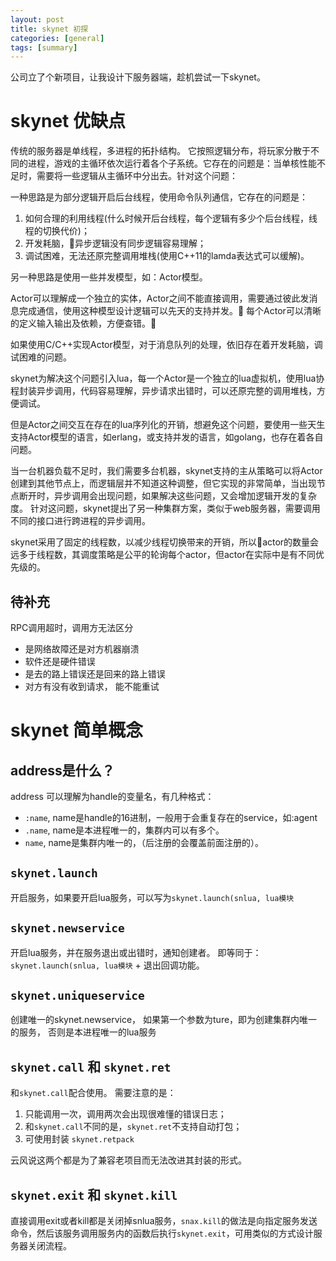 ```yaml
---
layout: post
title: skynet 初探
categories: [general]
tags: [summary]
---
```


公司立了个新项目，让我设计下服务器端，趁机尝试一下skynet。

# skynet 优缺点

传统的服务器是单线程，多进程的拓扑结构。
它按照逻辑分布，将玩家分散于不同的进程，游戏的主循环依次运行着各个子系统。它存在的问题是：当单核性能不足时，需要将一些逻辑从主循环中分出去。针对这个问题：

一种思路是为部分逻辑开启后台线程，使用命令队列通信，它存在的问题是：

1. 如何合理的利用线程(什么时候开后台线程，每个逻辑有多少个后台线程，线程的切换代价)；
1. 开发耗脑，异步逻辑没有同步逻辑容易理解；
1. 调试困难，无法还原完整调用堆栈(使用C++11的lamda表达式可以缓解)。

另一种思路是使用一些并发模型，如：Actor模型。

Actor可以理解成一个独立的实体，Actor之间不能直接调用，需要通过彼此发消息完成通信，使用这种模型设计逻辑可以先天的支持并发。
每个Actor可以清晰的定义输入输出及依赖，方便查错。

如果使用C/C++实现Actor模型，对于消息队列的处理，依旧存在着开发耗脑，调试困难的问题。

skynet为解决这个问题引入lua，每一个Actor是一个独立的lua虚拟机，使用lua协程封装异步调用，代码容易理解，异步请求出错时，可以还原完整的调用堆栈，方便调试。

但是Actor之间交互在存在的lua序列化的开销，想避免这个问题，要使用一些天生支持Actor模型的语言，如erlang，或支持并发的语言，如golang，也存在着各自问题。

当一台机器负载不足时，我们需要多台机器，skynet支持的主从策略可以将Actor创建到其他节点上，而逻辑层并不知道这种调整，但它实现的非常简单，当出现节点断开时，异步调用会出现问题，如果解决这些问题，又会增加逻辑开发的复杂度。
针对这问题，skynet提出了另一种集群方案，类似于web服务器，需要调用不同的接口进行跨进程的异步调用。

skynet采用了固定的线程数，以减少线程切换带来的开销，所以actor的数量会远多于线程数，其调度策略是公平的轮询每个actor，但actor在实际中是有不同优先级的。

## 待补充
RPC调用超时，调用方无法区分
* 是网络故障还是对方机器崩溃
* 软件还是硬件错误
* 是去的路上错误还是回来的路上错误
* 对方有没有收到请求， 能不能重试


# skynet 简单概念

## address是什么？
address 可以理解为handle的变量名，有几种格式：

- `:name`, name是handle的16进制，一般用于会重复存在的service，如:agent
- `.name`, name是本进程唯一的，集群内可以有多个。
- `name`, name是集群内唯一的，（后注册的会覆盖前面注册的）。

## `skynet.launch`
开启服务，如果要开启lua服务，可以写为`skynet.launch(snlua, lua模块`

## `skynet.newservice`
开启lua服务，并在服务退出或出错时，通知创建者。
即等同于：`skynet.launch(snlua, lua模块` + 退出回调功能。

## `skynet.uniqueservice`
创建唯一的skynet.newservice， 如果第一个参数为ture，即为创建集群内唯一的服务，
否则是本进程唯一的lua服务

## `skynet.call` 和 `skynet.ret`

和`skynet.call`配合使用。
需要注意的是：

1. 只能调用一次，调用两次会出现很难懂的错误日志；
1. 和`skynet.call`不同的是，`skynet.ret`不支持自动打包；
1. 可使用封装 `skynet.retpack`

云风说这两个都是为了兼容老项目而无法改进其封装的形式。

## `skynet.exit` 和 `skynet.kill`
直接调用exit或者kill都是关闭掉snlua服务，`snax.kill`的做法是向指定服务发送命令，然后该服务调用服务内的函数后执行`skynet.exit`，可用类似的方式设计服务器关闭流程。
 